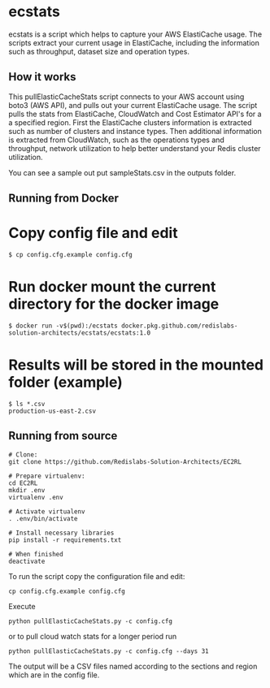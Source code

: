 ecstats
=====

ecstats is a script which helps to capture your AWS ElastiCache usage.
The scripts extract your current usage in ElastiCache, including the information such as throughput, dataset size and operation types.

## How it works

This pullElasticCacheStats script connects to your AWS account using boto3 (AWS API), and pulls out your current ElastiCache usage.
The script pulls the stats from ElastiCache, CloudWatch and Cost Estimator API's for a a specified region.
First the ElastiCache clusters information is extracted such as number of clusters and instance types.
Then additional information is extracted from CloudWatch, such as the operations types and throughput, network utilization to help better understand your Redis cluster utilization.

You can see a sample out put sampleStats.csv in the outputs folder.

## Running from Docker

# Copy config file and edit
```
$ cp config.cfg.example config.cfg
```

# Run docker mount the current directory for the docker image
```
$ docker run -v$(pwd):/ecstats docker.pkg.github.com/redislabs-solution-architects/ecstats/ecstats:1.0
```

# Results will be stored in the mounted folder (example)
```
$ ls *.csv
production-us-east-2.csv
```

## Running from source

```
# Clone:
git clone https://github.com/Redislabs-Solution-Architects/EC2RL

# Prepare virtualenv:
cd EC2RL
mkdir .env
virtualenv .env

# Activate virtualenv
. .env/bin/activate

# Install necessary libraries
pip install -r requirements.txt

# When finished
deactivate
```

To run the script copy the configuration file and edit:

```
cp config.cfg.example config.cfg
```

Execute 

```
python pullElasticCacheStats.py -c config.cfg
```

or to pull cloud watch stats for a longer period run

```
python pullElasticCacheStats.py -c config.cfg --days 31
```

The output will be a CSV files named according to the sections and region which are in the config file. 
